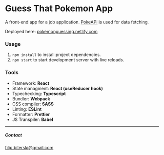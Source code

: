# Guess That Pokemon App
A front-end app for a job application. [PokeAPI](https://pokeapi.co/) is used for data fetching.

Deployed here: [pokemonguessing.netlify.com](https://pokemonguessing.netlify.com/)

### Usage

1. `npm install` to install project dependencies.
2. `npm start` to start development server with live reloads.

### Tools
- Framework: **React**
- State managment: **React (useReducer hook)**
- Typechecking: **Typescript**
- Bundler: **Webpack**
- CSS compiler: **SASS**
- Linting: **ESLint**
- Formatter: **Prettier**
- JS Transpiler: **Babel**

___

##### Contact
filip.biterski@gmail.com
